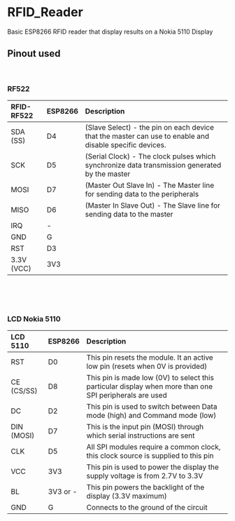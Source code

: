 # RFID_Reader 
Basic ESP8266 RFID reader that display results on a Nokia 5110 Display 


## Pinout used 

</br>


### RF522

| RFID-RF522 | ESP8266  | Description |
| :---       |:---      | :---        |
| SDA (SS)   | D4       | (Slave Select) - the pin on each device that the master can use to enable and disable specific devices. |
| SCK        | D5       | (Serial Clock) - The clock pulses which synchronize data transmission generated by the master |
| MOSI       | D7       | (Master Out Slave In) - The Master line for sending data to the peripherals |
| MISO       | D6       | (Master In Slave Out) - The Slave line for sending data to the master |
| IRQ        | -        | | 
| GND        | G        | |
| RST        | D3       | |
| 3.3V (VCC) | 3V3      | |

 
</br>
</br>
</br>

### LCD Nokia 5110

| LCD 5110   | ESP8266  | Description |
| :---       |:---      | :---        |
| RST        | D0       | This pin resets the module. It an active low pin (resets when 0V is provided)|
| CE (CS/SS) | D8       | This pin is made low (0V) to select this particular display when more than one SPI peripherals are used|
| DC         | D2       | This pin is used to switch between Data mode (high) and Command mode (low) |
| DIN (MOSI) | D7       | This is the input pin (MOSI) through which serial instructions are sent |
| CLK        | D5       | All SPI modules require a common clock, this clock source is supplied to this pin |
| VCC        | 3V3      | This pin is used to power the display the supply voltage is from 2.7V to 3.3V |
| BL         | 3V3 or - | This pin powers the backlight of the display (3.3V maximum) |
| GND        | G        | Connects to the ground of the circuit |

